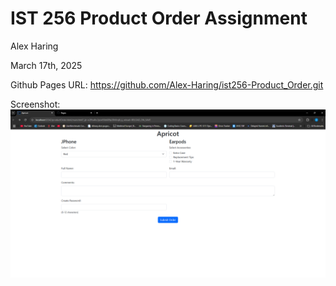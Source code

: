 # IST 256 Product Order Assignment

Alex Haring

March 17th, 2025

Github Pages URL: https://github.com/Alex-Haring/ist256-Product_Order.git

Screenshot:
![Product_Order.png](Product_Order.png)
